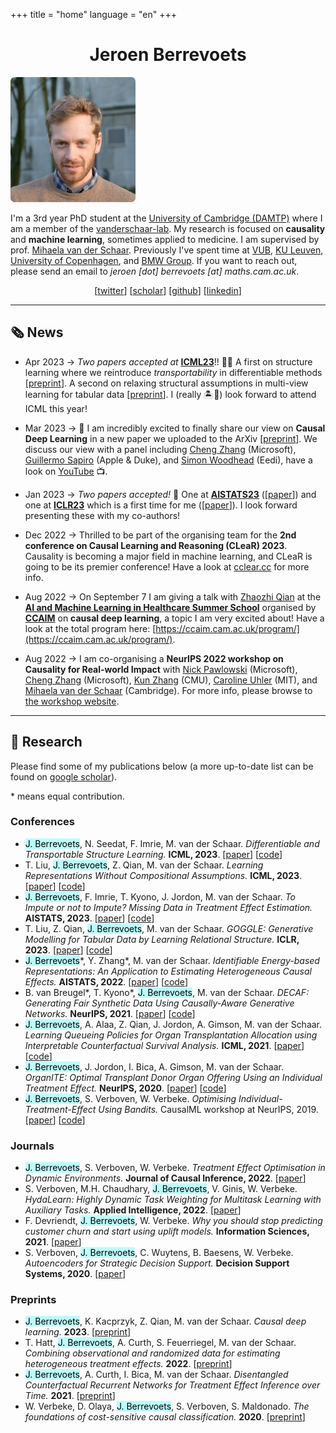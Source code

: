 +++ 
title = "home" 
language = "en" 
+++


<center>

# Jeroen Berrevoets

</center>


<div>


<div class="profile-pic">
<img style="border-radius: 5pt;" src="/jeroen_square.jpg" >
</div>

<div class="bio">

I'm a 3rd year PhD student at the [University of Cambridge (DAMTP)](https://damtp.cam.ac.uk) where I am a member of the [vanderschaar-lab](https://vanderschaar-lab.com). My research is focused on __causality__ and __machine learning__, sometimes applied to medicine. I am supervised by prof. [Mihaela van der Schaar](https://www.vanderschaar-lab.com/prof-mihaela-van-der-schaar/). Previously I've spent time at [VUB](https://www.vub.be/en), [KU Leuven](https://www.kuleuven.be/english/kuleuven/index.html), [University of Copenhagen](https://www.math.ku.dk/english/), and [BMW Group](https://www.bmw.com/en/index.html). If you want to reach out, please send an email to _jeroen [dot] berrevoets [at] maths.cam.ac.uk_.

</div>


<div style="text-align: center;">

[[twitter](http://twitter.com/j_berrevoets?lang=en-GB)] [[scholar](https://scholar.google.be/citations?hl=en&user=Bq1dFNQAAAAJ)]  [[github](https://github.com/jeroenbe)] [[linkedin](https://www.linkedin.com/in/jeroenberrevoets/)]


</div>



</div>









<hr/>

## 🗞️ News
* <span class="date">Apr 2023</span> &#8594; _Two papers accepted at_ [**ICML23**](https://icml.cc)!! 🌺🌺 A first on structure learning where we reintroduce _transportability_ in differentiable methods [[preprint](https://arxiv.org/abs/2206.06354)]. A second on relaxing structural assumptions in multi-view learning for tabular data [[preprint](https://arxiv.org/abs/2305.19726)]. I (really 🏝️🥥) look forward to attend ICML this year!

* <span class="date">Mar 2023</span> &#8594; 🤩 I am incredibly excited to finally share our view on **Causal Deep Learning** in a new paper we uploaded to the ArXiv [[preprint](https://arxiv.org/abs/2303.02186)]. We discuss our view with a panel including [Cheng Zhang](https://cheng-zhang.org) (Microsoft), [Guillermo Sapiro](https://ece.duke.edu/faculty/guillermo-sapiro) (Apple & Duke), and [Simon Woodhead](https://www.linkedin.com/in/simon-woodhead?originalSubdomain=uk) (Eedi), have a look on [YouTube](https://www.youtube.com/watch?v=oYnBMj_VjPI) 📺.

* <span class="date">Jan 2023</span> &#8594; _Two papers accepted!_ 🥳 One at [**AISTATS23**](https://virtual.aistats.org/Conferences/2023) ([[paper](https://proceedings.mlr.press/v206/berrevoets23a.html)]) and one at [**ICLR23**](https://iclr.cc/) which is a first time for me ([[paper](https://openreview.net/forum?id=fPVRcJqspu)]). I look forward presenting these with my co-authors!

* <span class="date">Dec 2022</span> &#8594; Thrilled to be part of the organising team for the __2nd conference on Causal Learning and Reasoning (CLeaR) 2023__. Causality is becoming a major field in machine learning, and CLeaR is going to be its premier conference! Have a look at [cclear.cc](https://cclear.cc) for more info.

* <span class="date">Aug 2022</span> &#8594; On September 7 I am giving a talk with [Zhaozhi Qian](https://twitter.com/qianzhaozhi) at the [__AI and Machine Learning in Healthcare Summer School__](https://ccaim.cam.ac.uk/summer-school/) organised by [__CCAIM__](https://ccaim.cam.ac.uk) on __causal deep learning__, a topic I am very excited about! Have a look at the total program here: [https://ccaim.cam.ac.uk/program/](https://ccaim.cam.ac.uk/program/).

* <span class="date">Aug 2022</span> &#8594; I am co-organising a __NeurIPS 2022 workshop on Causality for Real-world Impact__ with [Nick Pawlowski](http://nickpawlowski.de) (Microsoft), [Cheng Zhang](https://cheng-zhang.org) (Microsoft), [Kun Zhang](https://www.cmu.edu/dietrich/philosophy/people/faculty/zhang.html) (CMU), [Caroline Uhler](https://www.carolineuhler.com) (MIT), and [Mihaela van der Schaar](https://www.vanderschaar-lab.com/prof-mihaela-van-der-schaar/) (Cambridge). For more info, please browse to [the workshop website](https://cml-4-impact.vanderschaar-lab.com).

<hr/>

## 🧪 Research

Please find some of my publications below (a more up-to-date list can be found on [google scholar](https://scholar.google.be/citations?hl=en&user=Bq1dFNQAAAAJ)). 

\* means equal contribution.

### Conferences
* <mark style="background-color: #bbfdfb;">J. Berrevoets</mark>, N. Seedat, F. Imrie, M. van der Schaar. _Differentiable and Transportable Structure Learning._ __ICML, 2023__. [[paper](https://proceedings.mlr.press/v202/berrevoets23a.html)] [[code](https://github.com/jeroenbe/d-struct)]
* T. Liu, <mark style="background-color: #bbfdfb;">J. Berrevoets</mark>, Z. Qian, M. van der Schaar. _Learning Representations Without Compositional Assumptions._ __ICML, 2023__. [[paper](https://proceedings.mlr.press/v202/liu23c.html)] [[code](https://github.com/tennisonliu/LEGATO)]
* <mark style="background-color: #bbfdfb;">J. Berrevoets</mark>, F. Imrie, T. Kyono, J. Jordon, M. van der Schaar. _To Impute or not to Impute? Missing Data in Treatment Effect Estimation._  __AISTATS, 2023__. [[paper](https://proceedings.mlr.press/v206/berrevoets23a.html)] [[code](https://github.com/jeroenbe/mcm)]
* T. Liu, Z. Qian, <mark style="background-color: #bbfdfb;">J. Berrevoets</mark>, M. van der Schaar. _GOGGLE: Generative Modelling for Tabular Data by Learning Relational Structure._ __ICLR, 2023__. [[paper](https://openreview.net/forum?id=fPVRcJqspu)] [[code](https://github.com/vanderschaarlab/GOGGLE)]
* <mark style="background-color: #bbfdfb;">J. Berrevoets</mark>\*, Y. Zhang\*, M. van der Schaar. _Identifiable Energy-based Representations: An Application to Estimating Heterogeneous Causal Effects._ __AISTATS, 2022__. [[paper](https://proceedings.mlr.press/v151/zhang22b.html)] [[code](https://github.com/jeroenbe/ebm-for-cate)]
* B. van Breugel\*, T. Kyono\*, <mark style="background-color: #bbfdfb;">J. Berrevoets</mark>, M. van der Schaar. _DECAF: Generating Fair Synthetic Data Using Causally-Aware Generative Networks._ __NeurIPS, 2021__. [[paper](https://proceedings.neurips.cc/paper/2021/hash/ba9fab001f67381e56e410575874d967-Abstract.html)] [[code](https://github.com/trentkyono/DECAF)]
* <mark style="background-color: #bbfdfb;">J. Berrevoets</mark>, A. Alaa, Z. Qian, J. Jordon, A. Gimson, M. van der Schaar. _Learning Queueing Policies for Organ Transplantation Allocation using Interpretable Counterfactual Survival Analysis._ __ICML, 2021__. [[paper](https://proceedings.mlr.press/v139/berrevoets21a.html)] [[code](https://github.com/jeroenbe/organsync)]
* <mark style="background-color: #bbfdfb;">J. Berrevoets</mark>, J. Jordon, I. Bica, A. Gimson, M. van der Schaar. _OrganITE: Optimal Transplant Donor Organ Offering Using an Individual Treatment Effect._ __NeurIPS, 2020__. [[paper](https://proceedings.neurips.cc/paper/2020/hash/e7c573c14a09b84f6b7782ce3965f335-Abstract.html)] [[code](https://github.com/jeroenbe/organsync/blob/main/src/organsync/policies/policy.py#L475)]
* <mark style="background-color: #bbfdfb;">J. Berrevoets</mark>, S. Verboven, W. Verbeke. _Optimising Individual-Treatment-Effect Using Bandits._ CausalML workshop at NeurIPS, 2019. [[paper](https://arxiv.org/abs/1910.07265)] [[code](https://github.com/vub-dl/u-cmab)]

### Journals

* <mark style="background-color: #bbfdfb;">J. Berrevoets</mark>, S. Verboven, W. Verbeke. _Treatment Effect Optimisation in Dynamic Environments._ __Journal of Causal Inference, 2022__. [[paper](https://www.degruyter.com/document/doi/10.1515/jci-2020-0009/html)]
* S. Verboven, M.H. Chaudhary, <mark style="background-color: #bbfdfb;">J. Berrevoets</mark>, V. Ginis, W. Verbeke. _HydaLearn: Highly Dynamic Task Weighting for Multitask Learning with Auxiliary Tasks._ __Applied Intelligence, 2022__. [[paper](https://link.springer.com/article/10.1007/s10489-022-03695-x)] 
* F. Devriendt, <mark style="background-color: #bbfdfb;">J. Berrevoets</mark>, W. Verbeke. _Why you should stop predicting customer churn and start using uplift models._ __Information Sciences, 2021__. [[paper](https://www.sciencedirect.com/science/article/pii/S0020025519312022)]
* S. Verboven, <mark style="background-color: #bbfdfb;">J. Berrevoets</mark>, C. Wuytens, B. Baesens, W. Verbeke. _Autoencoders for Strategic Decision Support._ __Decision Support Systems, 2020__. [[paper](https://www.sciencedirect.com/science/article/pii/S0167923620301779)]


### Preprints

* <mark style="background-color: #bbfdfb;">J. Berrevoets</mark>, K. Kacprzyk, Z. Qian, M. van der Schaar. _Causal deep learning._ __2023__. [[preprint](https://arxiv.org/abs/2303.02186)]
* T. Hatt, <mark style="background-color: #bbfdfb;">J. Berrevoets</mark>, A. Curth, S. Feuerriegel, M. van der Schaar. _Combining observational and randomized data for estimating heterogeneous treatment effects._ __2022__. [[preprint](https://arxiv.org/abs/2202.12891)]
* <mark style="background-color: #bbfdfb;">J. Berrevoets</mark>, A. Curth, I. Bica, M. van der Schaar. _Disentangled Counterfactual Recurrent Networks for Treatment Effect Inference over Time._ __2021__. [[preprint](https://arxiv.org/abs/2112.03811)]
* W. Verbeke, D. Olaya, <mark style="background-color: #bbfdfb;">J. Berrevoets</mark>, S. Verboven, S. Maldonado. _The foundations of cost-sensitive causal classification._ __2020__. [[preprint](https://arxiv.org/abs/2007.12582)]